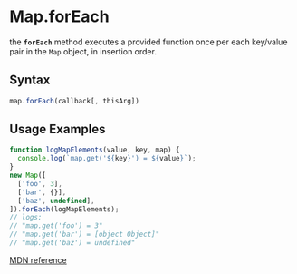 # Map.forEach

the **`forEach`** method executes a provided function once per each key/value pair in the `Map` object, in insertion order.

## Syntax

```js
map.forEach(callback[, thisArg])
```

## Usage Examples

```js
function logMapElements(value, key, map) {
  console.log(`map.get('${key}') = ${value}`);
}
new Map([
  ['foo', 3],
  ['bar', {}],
  ['baz', undefined],
]).forEach(logMapElements);
// logs:
// "map.get('foo') = 3"
// "map.get('bar') = [object Object]"
// "map.get('baz') = undefined"
```

[MDN reference](https://developer.mozilla.org/en-US/docs/Web/JavaScript/Reference/Global_Objects/Map/forEach)
